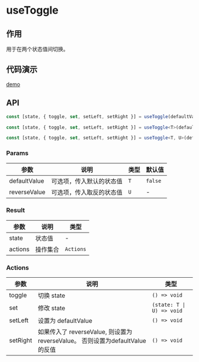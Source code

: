 # useToggle
## 作用
用于在两个状态值间切换。

## 代码演示
[demo](./demo/index.tsx)

## API

```typescript
const [state, { toggle, set, setLeft, setRight }] = useToggle(defaultValue?: boolean);

const [state, { toggle, set, setLeft, setRight }] = useToggle<T>(defaultValue: T);

const [state, { toggle, set, setLeft, setRight }] = useToggle<T, U>(defaultValue: T, reverseValue: U);
```

### Params
| 参数         | 说明                      | 类型 | 默认值  |
| ------------ | ------------------------ | ---- | ------- |
| defaultValue | 可选项，传入默认的状态值     | `T`  | `false` |
| reverseValue | 可选项，传入取反的状态值     | `U`  | -       |

### Result

| 参数    | 说明     | 类型      |
| ------- | -------- | --------- |
| state   | 状态值   | -         |
| actions | 操作集合 | `Actions` |

### Actions

| 参数     | 说明           | 类型                       |
| -------- | ------------- | ------------------------- |
| toggle   | 切换 state     | `() => void`              |
| set      | 修改 state     | `(state: T \| U) => void` |
| setLeft  | 设置为 defaultValue | `() => void`         |
| setRight | 如果传入了 reverseValue, 则设置为 reverseValue。 否则设置为defaultValue 的反值 | `() => void`              |